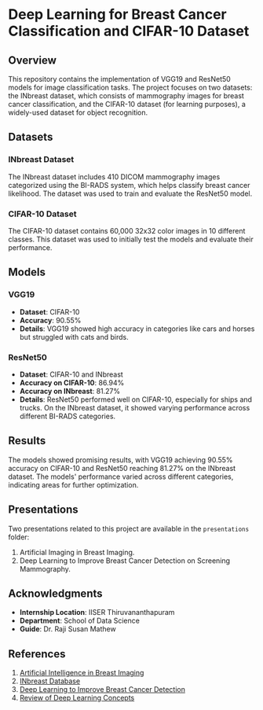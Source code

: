 
# Deep Learning for Breast Cancer Classification and CIFAR-10 Dataset

## Overview

This repository contains the implementation of VGG19 and ResNet50 models for image classification tasks. The project focuses on two datasets: the INbreast dataset, which consists of mammography images for breast cancer classification, and the CIFAR-10 dataset (for learning purposes), a widely-used dataset for object recognition.

## Datasets

### INbreast Dataset
The INbreast dataset includes 410 DICOM mammography images categorized using the BI-RADS system, which helps classify breast cancer likelihood. The dataset was used to train and evaluate the ResNet50 model.

### CIFAR-10 Dataset
The CIFAR-10 dataset contains 60,000 32x32 color images in 10 different classes. This dataset was used to initially test the models and evaluate their performance.

## Models

### VGG19
- **Dataset**: CIFAR-10
- **Accuracy**: 90.55%
- **Details**: VGG19 showed high accuracy in categories like cars and horses but struggled with cats and birds.

### ResNet50
- **Dataset**: CIFAR-10 and INbreast
- **Accuracy on CIFAR-10**: 86.94%
- **Accuracy on INbreast**: 81.27%
- **Details**: ResNet50 performed well on CIFAR-10, especially for ships and trucks. On the INbreast dataset, it showed varying performance across different BI-RADS categories.

## Results

The models showed promising results, with VGG19 achieving 90.55% accuracy on CIFAR-10 and ResNet50 reaching 81.27% on the INbreast dataset. The models' performance varied across different categories, indicating areas for further optimization.

## Presentations

Two presentations related to this project are available in the `presentations` folder:
1. Artificial Imaging in Breast Imaging. 
2. Deep Learning to Improve Breast Cancer Detection on Screening Mammography.

## Acknowledgments

- **Internship Location**: IISER Thiruvananthapuram
- **Department**: School of Data Science
- **Guide**: Dr. Raji Susan Mathew

## References

1. [Artificial Intelligence in Breast Imaging](https://www.ncbi.nlm.nih.gov/pmc/articles/PMC10582610/)
2. [INbreast Database](https://www.sciencedirect.com/science/article/abs/pii/S107663321100451X)
3. [Deep Learning to Improve Breast Cancer Detection](https://www.nature.com/articles/s41598-019-48995-4)
4. [Review of Deep Learning Concepts](https://doi.org/10.1186/s40537-021-00444-8)
